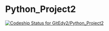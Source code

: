 Python_Project2
===============

[ ![Codeship Status for GitEdy2/Python_Project2](https://www.codeship.io/projects/918ca030-4111-0132-111c-4e130d4cb80d/status)](https://www.codeship.io/projects/44086)
